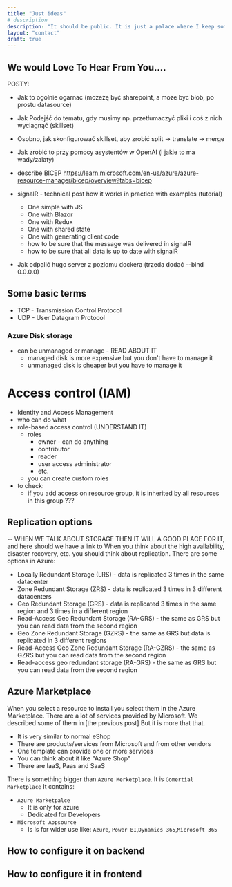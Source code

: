 ```yaml
---
title: "Just ideas"
# description
description: "It should be public. It is just a palace where I keep some ideas for posts etc"
layout: "contact"
draft: true
---
```


## We would Love To Hear From You....


POSTY:
- Jak to ogólnie ogarnac (mozeżę być sharepoint, a moze byc blob, po prostu datasource)
- Jak Podejść do tematu, gdy musimy np. przetłumaczyć pliki i coś z nich wyciagnąć (skillset)
- Osobno, jak skonfigurować skillset, aby zrobić split -> translate -> merge 
- Jak zrobić to przy pomocy asystentów w OpenAI (i jakie to ma wady/zalaty)
- describe BICEP  https://learn.microsoft.com/en-us/azure/azure-resource-manager/bicep/overview?tabs=bicep 

- signalR - technical post how it works in practice with examples (tutorial)
  - One simple with JS
  - One with Blazor
  - One with Redux
  - One with shared state
  - One with generating client code
  - how to be sure that the message was delivered in signalR
  - how to be sure that all data is up to date with signalR

- Jak odpalić hugo server z poziomu dockera (trzeda dodać --bind 0.0.0.0)


## Some basic terms
- TCP - Transmission Control Protocol
- UDP - User Datagram Protocol

### Azure Disk storage
- can be unmanaged or manage - READ ABOUT IT
  - managed disk is more expensive but you don't have to manage it
  - unmanaged disk is cheaper but you have to manage it

# Access control (IAM)
- Identity and Access Management
- who can do what
- role-based access control (UNDERSTAND IT)
  - roles
    - owner - can do anything
    - contributor
    - reader
    - user access administrator
    - etc.
  - you can create custom roles
- to check:
  - if you add access on resource group, it is inherited by all resources in this group ???

## Replication options 
-- WHEN WE TALK ABOUT STORAGE THEN IT WILL A GOOD PLACE FOR IT, and here should we have a link to 
When you think about the high availability, disaster recovery, etc. you should think about replication. There are some options in Azure:
- Locally Redundant Storage (LRS) - data is replicated 3 times in the same datacenter
- Zone Redundant Storage (ZRS) - data is replicated 3 times in 3 different datacenters
- Geo Redundant Storage (GRS) - data is replicated 3 times in the same region and 3 times in a different region
- Read-Access Geo Redundant Storage (RA-GRS) - the same as GRS but you can read data from the second region
- Geo Zone Redundant Storage (GZRS) - the same as GRS but data is replicated in 3 different regions
- Read-Access Geo Zone Redundant Storage (RA-GZRS) - the same as GZRS but you can read data from the second region
- Read-access geo redundant storage (RA-GRS) - the same as GRS but you can read data from the second region


## Azure Marketplace
When you select a resource to install you select them in the Azure Marketplace. There are a lot of services provided by Microsoft. We described some of them in [the previous post] But it is more that that.
- It is very similar to normal eShop
- There are products/services from Microsoft and from other vendors
- One template can provide one or more services
- You can think about it like "Azure Shop"
- There are IaaS, Paas and SaaS


There is something bigger than `Azure Merketplace`. It is `Comertial Marketplace`
It contains:
- `Azure Marketpalce`
  - It is only for azure
  - Dedicated for Developers
- `Microsoft Appsource`
  - Is is for wider use like: `Azure`, `Power BI`,`Dynamics 365`,`Microsoft 365`

## How to configure it on backend


## How to configure it in frontend